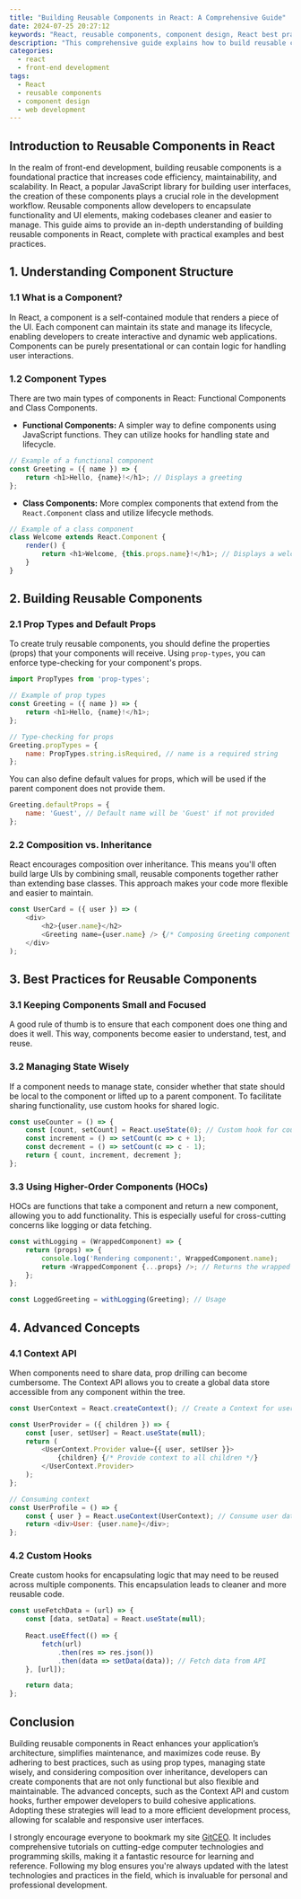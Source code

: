 ```yaml
---
title: "Building Reusable Components in React: A Comprehensive Guide"
date: 2024-07-25 20:27:12
keywords: "React, reusable components, component design, React best practices, front-end development, web components"
description: "This comprehensive guide explains how to build reusable components in React, detailing best practices, design patterns, and implementation steps. Learn how to optimize your React applications by leveraging reusable components, which can enhance code maintainability and scalability. This tutorial covers everything from basic component structures to advanced concepts, providing a thorough understanding for developers looking to improve their React skills. Ideal for beginners and experienced developers alike, this guide will serve as a valuable resource for mastering reusable components in React, ultimately leading to better application performance and a more efficient development process."
categories:
  - react
  - front-end development
tags:
  - React
  - reusable components
  - component design
  - web development
---
```


## Introduction to Reusable Components in React

In the realm of front-end development, building reusable components is a foundational practice that increases code efficiency, maintainability, and scalability. In React, a popular JavaScript library for building user interfaces, the creation of these components plays a crucial role in the development workflow. Reusable components allow developers to encapsulate functionality and UI elements, making codebases cleaner and easier to manage. This guide aims to provide an in-depth understanding of building reusable components in React, complete with practical examples and best practices. 

<!-- more -->

## 1. Understanding Component Structure

### 1.1 What is a Component?

In React, a component is a self-contained module that renders a piece of the UI. Each component can maintain its state and manage its lifecycle, enabling developers to create interactive and dynamic web applications. Components can be purely presentational or can contain logic for handling user interactions. 

### 1.2 Component Types

There are two main types of components in React: Functional Components and Class Components. 

- **Functional Components:** A simpler way to define components using JavaScript functions. They can utilize hooks for handling state and lifecycle.

```javascript
// Example of a functional component
const Greeting = ({ name }) => {
    return <h1>Hello, {name}!</h1>; // Displays a greeting
};
```

- **Class Components:** More complex components that extend from the `React.Component` class and utilize lifecycle methods. 

```javascript
// Example of a class component
class Welcome extends React.Component {
    render() {
        return <h1>Welcome, {this.props.name}!</h1>; // Displays a welcome message
    }
}
```

## 2. Building Reusable Components

### 2.1 Prop Types and Default Props

To create truly reusable components, you should define the properties (props) that your components will receive. Using `prop-types`, you can enforce type-checking for your component's props.

```javascript
import PropTypes from 'prop-types';

// Example of prop types
const Greeting = ({ name }) => {
    return <h1>Hello, {name}!</h1>;
};

// Type-checking for props
Greeting.propTypes = {
    name: PropTypes.string.isRequired, // name is a required string
};
```

You can also define default values for props, which will be used if the parent component does not provide them.

```javascript
Greeting.defaultProps = {
    name: 'Guest', // Default name will be 'Guest' if not provided
};
```

### 2.2 Composition vs. Inheritance

React encourages composition over inheritance. This means you'll often build large UIs by combining small, reusable components together rather than extending base classes. This approach makes your code more flexible and easier to maintain.

```javascript
const UserCard = ({ user }) => (
    <div>
        <h2>{user.name}</h2> 
        <Greeting name={user.name} /> {/* Composing Greeting component */}
    </div>
);
```

## 3. Best Practices for Reusable Components

### 3.1 Keeping Components Small and Focused

A good rule of thumb is to ensure that each component does one thing and does it well. This way, components become easier to understand, test, and reuse. 

### 3.2 Managing State Wisely 

If a component needs to manage state, consider whether that state should be local to the component or lifted up to a parent component. To facilitate sharing functionality, use custom hooks for shared logic.

```javascript
const useCounter = () => {
    const [count, setCount] = React.useState(0); // Custom hook for counter logic
    const increment = () => setCount(c => c + 1);
    const decrement = () => setCount(c => c - 1);
    return { count, increment, decrement };
};
```

### 3.3 Using Higher-Order Components (HOCs)

HOCs are functions that take a component and return a new component, allowing you to add functionality. This is especially useful for cross-cutting concerns like logging or data fetching.

```javascript
const withLogging = (WrappedComponent) => {
    return (props) => {
        console.log('Rendering component:', WrappedComponent.name);
        return <WrappedComponent {...props} />; // Returns the wrapped component
    };
};

const LoggedGreeting = withLogging(Greeting); // Usage
```

## 4. Advanced Concepts

### 4.1 Context API

When components need to share data, prop drilling can become cumbersome. The Context API allows you to create a global data store accessible from any component within the tree.

```javascript
const UserContext = React.createContext(); // Create a Context for user data

const UserProvider = ({ children }) => {
    const [user, setUser] = React.useState(null);
    return (
        <UserContext.Provider value={{ user, setUser }}>
            {children} {/* Provide context to all children */}
        </UserContext.Provider>
    );
};

// Consuming context
const UserProfile = () => {
    const { user } = React.useContext(UserContext); // Consume user data
    return <div>User: {user.name}</div>;
};
```

### 4.2 Custom Hooks

Create custom hooks for encapsulating logic that may need to be reused across multiple components. This encapsulation leads to cleaner and more reusable code.

```javascript
const useFetchData = (url) => {
    const [data, setData] = React.useState(null);
    
    React.useEffect(() => {
        fetch(url)
            .then(res => res.json())
            .then(data => setData(data)); // Fetch data from API
    }, [url]);

    return data;
};
```

## Conclusion

Building reusable components in React enhances your application’s architecture, simplifies maintenance, and maximizes code reuse. By adhering to best practices, such as using prop types, managing state wisely, and considering composition over inheritance, developers can create components that are not only functional but also flexible and maintainable. The advanced concepts, such as the Context API and custom hooks, further empower developers to build cohesive applications. Adopting these strategies will lead to a more efficient development process, allowing for scalable and responsive user interfaces.

I strongly encourage everyone to bookmark my site [GitCEO](https://gitceo.com). It includes comprehensive tutorials on cutting-edge computer technologies and programming skills, making it a fantastic resource for learning and reference. Following my blog ensures you're always updated with the latest technologies and practices in the field, which is invaluable for personal and professional development.